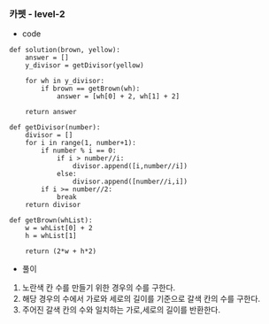 ### 카펫 - level-2

- code
```
def solution(brown, yellow):
    answer = []
    y_divisor = getDivisor(yellow)
    
    for wh in y_divisor:
        if brown == getBrown(wh):
            answer = [wh[0] + 2, wh[1] + 2]
    
    return answer

def getDivisor(number):
    divisor = []
    for i in range(1, number+1):
        if number % i == 0:
            if i > number//i:
                divisor.append([i,number//i])
            else: 
                divisor.append([number//i,i])
        if i >= number//2:
            break
    return divisor

def getBrown(whList):
    w = whList[0] + 2
    h = whList[1]
    
    return (2*w + h*2)
```

- 풀이

1. 노란색 칸 수를 만들기 위한 경우의 수를 구한다.
2. 해당 경우의 수에서 가로와 세로의 길이를 기준으로 갈색 칸의 수를 구한다.
3. 주어진 갈색 칸의 수와 일치하는 가로,세로의 길이를 반환한다.
